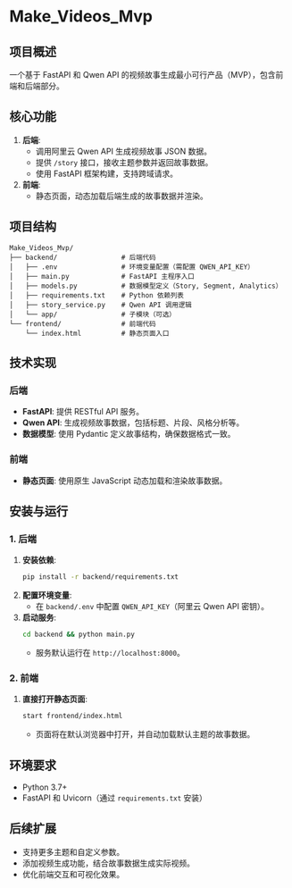 # Make_Videos_Mvp

## 项目概述
一个基于 FastAPI 和 Qwen API 的视频故事生成最小可行产品（MVP），包含前端和后端部分。

## 核心功能
1. **后端**:
   - 调用阿里云 Qwen API 生成视频故事 JSON 数据。
   - 提供 `/story` 接口，接收主题参数并返回故事数据。
   - 使用 FastAPI 框架构建，支持跨域请求。
2. **前端**:
   - 静态页面，动态加载后端生成的故事数据并渲染。

## 项目结构
```
Make_Videos_Mvp/
├── backend/                # 后端代码
│   ├── .env                # 环境变量配置（需配置 QWEN_API_KEY）
│   ├── main.py             # FastAPI 主程序入口
│   ├── models.py           # 数据模型定义（Story, Segment, Analytics）
│   ├── requirements.txt    # Python 依赖列表
│   ├── story_service.py    # Qwen API 调用逻辑
│   └── app/                # 子模块（可选）
└── frontend/               # 前端代码
    └── index.html          # 静态页面入口
```

## 技术实现
### 后端
- **FastAPI**: 提供 RESTful API 服务。
- **Qwen API**: 生成视频故事数据，包括标题、片段、风格分析等。
- **数据模型**: 使用 Pydantic 定义故事结构，确保数据格式一致。

### 前端
- **静态页面**: 使用原生 JavaScript 动态加载和渲染故事数据。

## 安装与运行

### 1. 后端
1. **安装依赖**:
   ```bash
   pip install -r backend/requirements.txt
   ```
2. **配置环境变量**:
   - 在 `backend/.env` 中配置 `QWEN_API_KEY`（阿里云 Qwen API 密钥）。
3. **启动服务**:
   ```bash
   cd backend && python main.py
   ```
   - 服务默认运行在 `http://localhost:8000`。

### 2. 前端
1. **直接打开静态页面**:
   ```bash
   start frontend/index.html
   ```
   - 页面将在默认浏览器中打开，并自动加载默认主题的故事数据。

## 环境要求
- Python 3.7+
- FastAPI 和 Uvicorn（通过 `requirements.txt` 安装）

## 后续扩展
- 支持更多主题和自定义参数。
- 添加视频生成功能，结合故事数据生成实际视频。
- 优化前端交互和可视化效果。